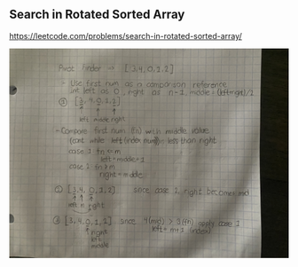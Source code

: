 ## Search in Rotated Sorted Array

https://leetcode.com/problems/search-in-rotated-sorted-array/

![algorithm-image](./assets/algorithm.jpg)